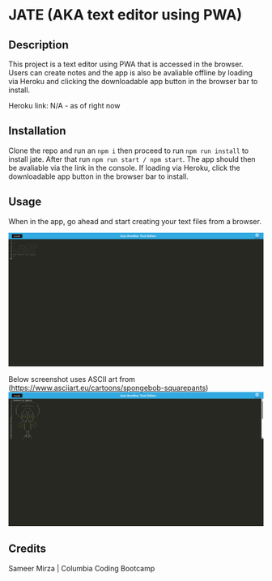 # JATE (AKA text editor using PWA)

## Description

This project is a text editor using PWA that is accessed in the browser. Users can create notes and the app is also be avaliable offline by loading via Heroku and clicking the downloadable app button in the browser bar to install.

Heroku link: N/A - as of right now

## Installation

Clone the repo and run an `npm i` then proceed to run `npm run install` to install jate.
After that run `npm run start / npm start`. The app should then be avaliable via the link in the console.
If loading via Heroku, click the downloadable app button in the browser bar to install.

## Usage

When in the app, go ahead and start creating your text files from a browser.

![screenshot](./jate1.png)

Below screenshot uses ASCII art from (https://www.asciiart.eu/cartoons/spongebob-squarepants)
![screenshot with text in editor](./jate2.png)

## Credits

Sameer Mirza | Columbia Coding Bootcamp
